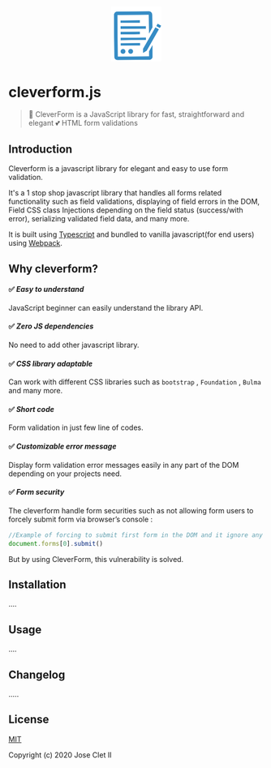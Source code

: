
<p align="center"><a href="#" target="_blank"><img width="100"src="https://github.com/cleverform-js/cleverform/blob/master/cf-logo.png?raw=true"></a></p>



# cleverform.js

> 📝 CleverForm is a JavaScript library for fast, straightforward and elegant 💕 HTML form validations


## Introduction

Cleverform is a javascript library for elegant and easy to use form validation.

It's a 1 stop shop javascript library that handles all forms related functionality such as field validations, displaying of field errors in the DOM, Field CSS class Injections depending on the field status (success/with error), serializing validated field data, and many more.

It is built using [Typescript](https://www.typescriptlang.org/) and bundled to vanilla javascript(for end users) using [Webpack](https://webpack.js.org/).




## Why cleverform?

#### ✅ _Easy to understand_ 
JavaScript beginner can easily understand the library API.


#### ✅ _Zero JS dependencies_
No need to add other javascript library.

#### ✅ _CSS library adaptable_ 
Can work with different CSS libraries such as `bootstrap` , `Foundation` , `Bulma` and many more.


#### ✅ _Short code_ 
Form validation in just few line of codes.


#### ✅ _Customizable error message_ 
Display form validation error messages easily in any part of the DOM depending on your projects need.


#### ✅ _Form security_ 
The cleverform handle form securities such as not allowing form users to
forcely submit form via browser’s console :  

```js
//Example of forcing to submit first form in the DOM and it ignore any kind of form validations 
document.forms[0].submit()
```
But by using CleverForm, this vulnerability is solved. 

## Installation

....

## Usage

....

## Changelog

.....

## License

[MIT](http://opensource.org/licenses/MIT)

Copyright (c) 2020 Jose Clet II


